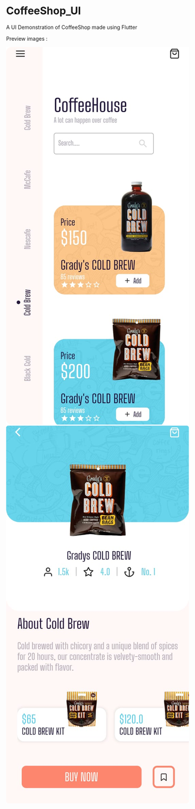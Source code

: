 # CoffeeShop_UI

A UI Demonstration of CoffeeShop made using Flutter

Preview images :

![](assets/Preview1.png)
![](assets/Preview2.png)
